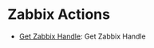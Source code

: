 
# Zabbix Actions
* [Get Zabbix Handle](/Zabbix/legos/zabbix_get_handle/README.md): Get Zabbix Handle
